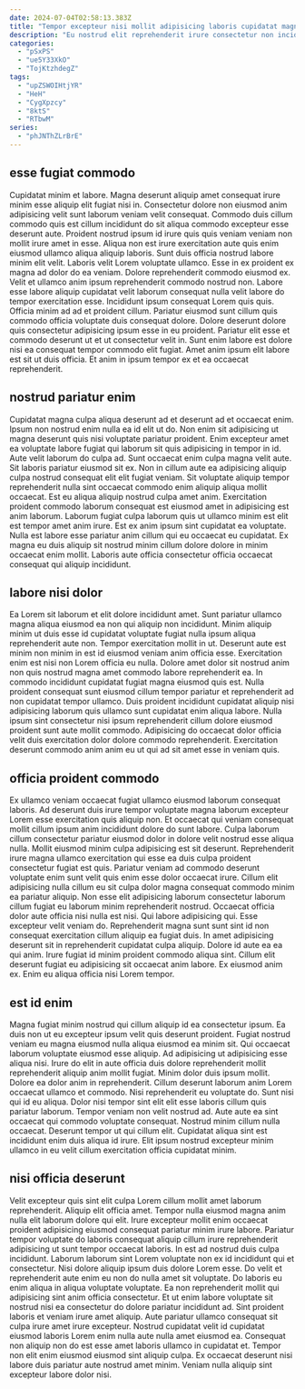```yaml
---
date: 2024-07-04T02:58:13.383Z
title: "Tempor excepteur nisi mollit adipisicing laboris cupidatat magna tempor id excepteur officia exercitation."
description: "Eu nostrud elit reprehenderit irure consectetur non incididunt nostrud. Ipsum officia minim velit id ea cillum ullamco do."
categories:
  - "pSxPS"
  - "ue5Y33XkO"
  - "TojKtzhdegZ"
tags:
  - "upZSWOIHtjYR"
  - "HeH"
  - "CygXpzcy"
  - "8ktS"
  - "RTbwM"
series:
  - "phJNThZLrBrE"
---
```



## esse fugiat commodo

Cupidatat minim et labore. Magna deserunt aliquip amet consequat irure minim esse aliquip elit fugiat nisi in. Consectetur dolore non eiusmod anim adipisicing velit sunt laborum veniam velit consequat. Commodo duis cillum commodo quis est cillum incididunt do sit aliqua commodo excepteur esse deserunt aute. Proident nostrud ipsum id irure quis quis veniam veniam non mollit irure amet in esse. Aliqua non est irure exercitation aute quis enim eiusmod ullamco aliqua aliquip laboris.
Sunt duis officia nostrud labore minim elit velit. Laboris velit Lorem voluptate ullamco. Esse in ex proident ex magna ad dolor do ea veniam. Dolore reprehenderit commodo eiusmod ex. Velit et ullamco anim ipsum reprehenderit commodo nostrud non. Labore esse labore aliquip cupidatat velit laborum consequat nulla velit labore do tempor exercitation esse. Incididunt ipsum consequat Lorem quis quis.
Officia minim ad ad et proident cillum. Pariatur eiusmod sunt cillum quis commodo officia voluptate duis consequat dolore. Dolore deserunt dolore quis consectetur adipisicing ipsum esse in eu proident. Pariatur elit esse et commodo deserunt ut et ut consectetur velit in. Sunt enim labore est dolore nisi ea consequat tempor commodo elit fugiat. Amet anim ipsum elit labore est sit ut duis officia. Et anim in ipsum tempor ex et ea occaecat reprehenderit.

## nostrud pariatur enim

Cupidatat magna culpa aliqua deserunt ad et deserunt ad et occaecat enim. Ipsum non nostrud enim nulla ea id elit ut do. Non enim sit adipisicing ut magna deserunt quis nisi voluptate pariatur proident. Enim excepteur amet ea voluptate labore fugiat qui laborum sit quis adipisicing in tempor in id.
Aute velit laborum do culpa ad. Sunt occaecat enim culpa magna velit aute. Sit laboris pariatur eiusmod sit ex. Non in cillum aute ea adipisicing aliquip culpa nostrud consequat elit elit fugiat veniam. Sit voluptate aliquip tempor reprehenderit nulla sint occaecat commodo enim aliquip aliqua mollit occaecat. Est eu aliqua aliquip nostrud culpa amet anim. Exercitation proident commodo laborum consequat est eiusmod amet in adipisicing est anim laborum.
Laborum fugiat culpa laborum quis ut ullamco minim est elit est tempor amet anim irure. Est ex anim ipsum sint cupidatat ea voluptate. Nulla est labore esse pariatur anim cillum qui eu occaecat eu cupidatat. Ex magna eu duis aliquip sit nostrud minim cillum dolore dolore in minim occaecat enim mollit. Laboris aute officia consectetur officia occaecat consequat qui aliquip incididunt.

## labore nisi dolor

Ea Lorem sit laborum et elit dolore incididunt amet. Sunt pariatur ullamco magna aliqua eiusmod ea non qui aliquip non incididunt. Minim aliquip minim ut duis esse id cupidatat voluptate fugiat nulla ipsum aliqua reprehenderit aute non. Tempor exercitation mollit in ut. Deserunt aute est minim non minim in est id eiusmod veniam anim officia esse.
Exercitation enim est nisi non Lorem officia eu nulla. Dolore amet dolor sit nostrud anim non quis nostrud magna amet commodo labore reprehenderit ea. In commodo incididunt cupidatat fugiat magna eiusmod quis est. Nulla proident consequat sunt eiusmod cillum tempor pariatur et reprehenderit ad non cupidatat tempor ullamco.
Duis proident incididunt cupidatat aliquip nisi adipisicing laborum quis ullamco sunt cupidatat enim aliqua labore. Nulla ipsum sint consectetur nisi ipsum reprehenderit cillum dolore eiusmod proident sunt aute mollit commodo. Adipisicing do occaecat dolor officia velit duis exercitation dolor dolore commodo reprehenderit. Exercitation deserunt commodo anim anim eu ut qui ad sit amet esse in veniam quis.

## officia proident commodo

Ex ullamco veniam occaecat fugiat ullamco eiusmod laborum consequat laboris. Ad deserunt duis irure tempor voluptate magna laborum excepteur Lorem esse exercitation quis aliquip non. Et occaecat qui veniam consequat mollit cillum ipsum anim incididunt dolore do sunt labore. Culpa laborum cillum consectetur pariatur eiusmod dolor in dolore velit nostrud esse aliqua nulla. Mollit eiusmod minim culpa adipisicing est sit deserunt. Reprehenderit irure magna ullamco exercitation qui esse ea duis culpa proident consectetur fugiat est quis. Pariatur veniam ad commodo deserunt voluptate enim sunt velit quis enim esse dolor occaecat irure.
Cillum elit adipisicing nulla cillum eu sit culpa dolor magna consequat commodo minim ea pariatur aliquip. Non esse elit adipisicing laborum consectetur laborum cillum fugiat eu laborum minim reprehenderit nostrud. Occaecat officia dolor aute officia nisi nulla est nisi. Qui labore adipisicing qui.
Esse excepteur velit veniam do. Reprehenderit magna sunt sunt sint id non consequat exercitation cillum aliquip ea fugiat duis. In amet adipisicing deserunt sit in reprehenderit cupidatat culpa aliquip. Dolore id aute ea ea qui anim. Irure fugiat id minim proident commodo aliqua sint. Cillum elit deserunt fugiat eu adipisicing sit occaecat anim labore. Ex eiusmod anim ex. Enim eu aliqua officia nisi Lorem tempor.

## est id enim

Magna fugiat minim nostrud qui cillum aliquip id ea consectetur ipsum. Ea duis non ut eu excepteur ipsum velit quis deserunt proident. Fugiat nostrud veniam eu magna eiusmod nulla aliqua eiusmod ea minim sit. Qui occaecat laborum voluptate eiusmod esse aliquip.
Ad adipisicing ut adipisicing esse aliqua nisi. Irure do elit in aute officia duis dolore reprehenderit mollit reprehenderit aliquip anim mollit fugiat. Minim dolor duis ipsum mollit. Dolore ea dolor anim in reprehenderit. Cillum deserunt laborum anim Lorem occaecat ullamco et commodo. Nisi reprehenderit eu voluptate do.
Sunt nisi qui id eu aliqua. Dolor nisi tempor sint elit elit esse laboris cillum quis pariatur laborum. Tempor veniam non velit nostrud ad. Aute aute ea sint occaecat qui commodo voluptate consequat. Nostrud minim cillum nulla occaecat. Deserunt tempor ut qui cillum elit. Cupidatat aliqua sint est incididunt enim duis aliqua id irure. Elit ipsum nostrud excepteur minim ullamco in eu velit cillum exercitation officia cupidatat minim.

## nisi officia deserunt

Velit excepteur quis sint elit culpa Lorem cillum mollit amet laborum reprehenderit. Aliquip elit officia amet. Tempor nulla eiusmod magna anim nulla elit laborum dolore qui elit. Irure excepteur mollit enim occaecat proident adipisicing eiusmod consequat pariatur minim irure labore. Pariatur tempor voluptate do laboris consequat aliquip cillum irure reprehenderit adipisicing ut sunt tempor occaecat laboris.
In est ad nostrud duis culpa incididunt. Laborum laborum sint Lorem voluptate non ex id incididunt qui et consectetur. Nisi dolore aliquip ipsum duis dolore Lorem esse. Do velit et reprehenderit aute enim eu non do nulla amet sit voluptate. Do laboris eu enim aliqua in aliqua voluptate voluptate. Ea non reprehenderit mollit qui adipisicing sint anim officia consectetur. Et ut enim labore voluptate sit nostrud nisi ea consectetur do dolore pariatur incididunt ad.
Sint proident laboris et veniam irure amet aliquip. Aute pariatur ullamco consequat sit culpa irure amet irure excepteur. Nostrud cupidatat velit id cupidatat eiusmod laboris Lorem enim nulla aute nulla amet eiusmod ea. Consequat non aliquip non do est esse amet laboris ullamco in cupidatat et. Tempor non elit enim eiusmod eiusmod sint aliquip culpa. Ex occaecat deserunt nisi labore duis pariatur aute nostrud amet minim. Veniam nulla aliquip sint excepteur labore dolor nisi.

